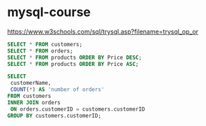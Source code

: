 # mysql-course


https://www.w3schools.com/sql/trysql.asp?filename=trysql_op_or

```sql
SELECT * FROM customers;
SELECT * FROM orders;
SELECT * FROM products ORDER BY Price DESC;
SELECT * FROM products ORDER BY Price ASC;
```
```sql
SELECT 
 customerName,
 COUNT(*) AS 'number of orders'
FROM customers
INNER JOIN orders
 ON orders.customerID = customers.customerID
GROUP BY customers.customerID;
```

